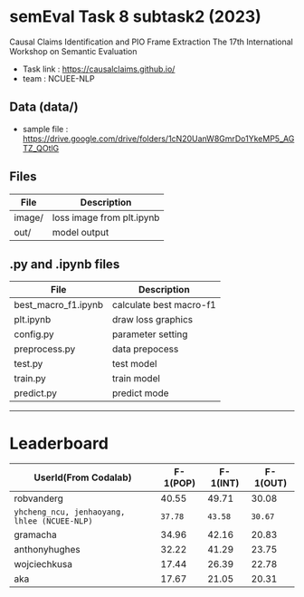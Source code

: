 # semEval Task 8 subtask2 (2023)
Causal Claims Identification and PIO Frame Extraction
The 17th International Workshop on Semantic Evaluation
* Task link : https://causalclaims.github.io/
* team : NCUEE-NLP

## Data (data/)
+ sample file : https://drive.google.com/drive/folders/1cN20UanW8GmrDo1YkeMP5_AGTZ_QOtlG

## Files
|File|Description|
|----|----|
|image/|loss image from plt.ipynb|
|out/|model output|

## .py and .ipynb files
|File|Description|
|----|----|
|best_macro_f1.ipynb|calculate best macro-f1|
|plt.ipynb|draw loss graphics|
|config.py|parameter setting|
|preprocess.py|data prepocess|
|test.py|test model|
|train.py|train model|
|predict.py|predict mode|

---
# Leaderboard
|UserId(From Codalab)|F-1(POP)|F-1(INT)|F-1(OUT)
|----|----|----|----|
|robvanderg|40.55|49.71|30.08|
|`yhcheng_ncu, jenhaoyang, lhlee (NCUEE-NLP)`|`37.78`|`43.58`|`30.67`|
|gramacha|34.96|42.16|20.83|
|anthonyhughes|32.22|41.29|23.75|
|wojciechkusa|17.44|26.39|22.78|
|aka|17.67|21.05|20.31|

